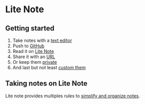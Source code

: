 # Lite Note

## Getting started

1. Take notes with a [text editor](./getting-started/text-editor.md)
1. Push to [GitHub](./repo/git.md)
1. Read it on [Lite Note](https://litenote.space)
1. Share it with an [URL](./notes/how-url-works.md)
1. Or keep them [private](./repo/login.md)
1. And last but not least [custom them](./getting-started/customize-your-notes.md)

## Taking notes on Lite Note

Lite note provides multiples rules to [simplify and organize notes](./notes/taking-lite-note.md).
